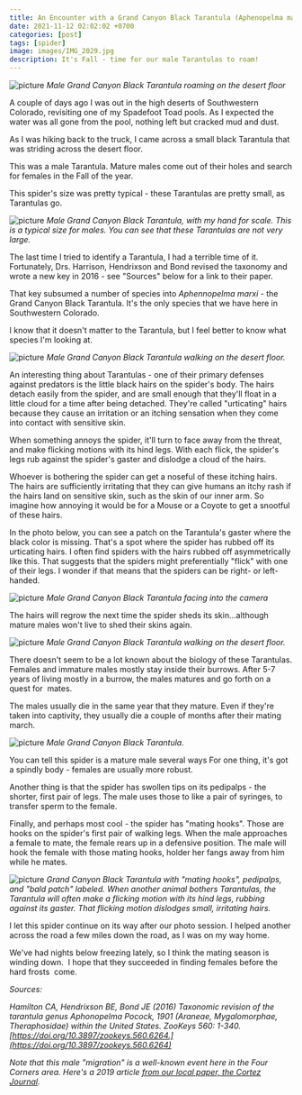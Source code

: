 ```yaml
---
title: An Encounter with a Grand Canyon Black Tarantula (Aphenopelma marxi) in Southwestern Colorado
date: 2021-11-12 02:02:02 +0700
categories: [post]
tags: [spider]
image: images/IMG_2029.jpg
description: It's Fall - time for our male Tarantulas to roam!
---
```


![picture](images/IMG_2029-1024x665.jpg)
*Male Grand Canyon Black Tarantula roaming on the desert floor*

A couple of days ago I was out in the high deserts of Southwestern Colorado, revisiting one of my Spadefoot Toad pools. As I expected the water was all gone from the pool, nothing left but cracked mud and dust.

As I was hiking back to the truck, I came across a small black Tarantula that was striding across the desert floor.

This was a male Tarantula. Mature males come out of their holes and search for females in the Fall of the year.

This spider's size was pretty typical - these Tarantulas are pretty small, as Tarantulas go.

![picture](images/IMG_2007-1024x670.jpg)
*Male Grand Canyon Black Tarantula, with my hand for scale. This is a typical size for males. You can see that these Tarantulas are not very large.*

The last time I tried to identify a Tarantula, I had a terrible time of it. Fortunately, Drs. Harrison, Hendrixson and Bond revised the taxonomy and wrote a new key in 2016 - see "Sources" below for a link to their paper.

That key subsumed a number of species into _Aphennopelma marxi_ - the Grand Canyon Black Tarantula. It's the only species that we have here in Southwestern Colorado.

I know that it doesn't matter to the Tarantula, but I feel better to know what species I'm looking at.

![picture](images/IMG_1997-965x1024.jpg)
*Male Grand Canyon Black Tarantula walking on the desert floor.*

An interesting thing about Tarantulas - one of their primary defenses against predators is the little black hairs on the spider's body. The hairs detach easily from the spider, and are small enough that they'll float in a little cloud for a time after being detached. They're called "urticating" hairs because they cause an irritation or an itching sensation when they come into contact with sensitive skin.

When something annoys the spider, it'll turn to face away from the threat, and make flicking motions with its hind legs. With each flick, the spider's legs rub against the spider's gaster and dislodge a cloud of the hairs.

Whoever is bothering the spider can get a noseful of these itching hairs. The hairs are sufficiently irritating that they can give humans an itchy rash if the hairs land on sensitive skin, such as the skin of our inner arm. So imagine how annoying it would be for a Mouse or a Coyote to get a snootful of these hairs.

In the photo below, you can see a patch on the Tarantula's gaster where the black color is missing. That's a spot where the spider has rubbed off its urticating hairs. I often find spiders with the hairs rubbed off asymmetrically like this. That suggests that the spiders might preferentially "flick" with one of their legs. I wonder if that means that the spiders can be right- or left-handed.

![picture](images/IMG_2018-1024x1009.jpg)
*Male Grand Canyon Black Tarantula facing into the camera*

The hairs will regrow the next time the spider sheds its skin...although mature males won't live to shed their skins again.

![picture](images/IMG_1997-965x1024.jpg)
*Male Grand Canyon Black Tarantula walking on the desert floor.*

There doesn't seem to be a lot known about the biology of these Tarantulas. Females and immature males mostly stay inside their burrows. After 5-7 years of living mostly in a burrow, the males matures and go forth on a quest for  mates.

The males usually die in the same year that they mature. Even if they're taken into captivity, they usually die a couple of months after their mating march.

![picture](images/IMG_1994-1024x785.jpg)
*Male Grand Canyon Black Tarantula.*

You can tell this spider is a mature male several ways For one thing, it's got a spindly body - females are usually more robust.

Another thing is that the spider has swollen tips on its pedipalps - the shorter, first pair of legs. The male uses those to like a pair of syringes, to transfer sperm to the female.

Finally, and perhaps most cool - the spider has "mating hooks". Those are hooks on the spider's first pair of walking legs. When the male approaches a female to mate, the female rears up in a defensive position. The male will hook the female with those mating hooks, holder her fangs away from him while he mates.

![picture](images/spider-arrows-1024x785.jpg)
*Grand Canyon Black Tarantula with "mating hooks", pedipalps, and "bald patch" labeled. When another animal bothers Tarantulas, the Tarantula will often make a flicking motion with its hind legs, rubbing against its gaster. That flicking motion dislodges small, irritating hairs.*

I let this spider continue on its way after our photo session. I helped another across the road a few miles down the road, as I was on my way home.

We've had nights below freezing lately, so I think the mating season is winding down.  I hope that they succeeded in finding females before the hard frosts  come.

_Sources:_

_Hamilton CA, Hendrixson BE, Bond JE (2016) Taxonomic revision of the tarantula genus Aphonopelma Pocock, 1901 (Araneae, Mygalomorphae, Theraphosidae) within the United States. ZooKeys 560: 1-340. [https://doi.org/10.3897/zookeys.560.6264.](https://doi.org/10.3897/zookeys.560.6264)_

_Note that this male "migration" is a well-known event here in the Four Corners area. Here's a 2019 article [from our local paper, the Cortez Journal](https://www.the-journal.com/articles/no-invasion-tarantulas-just-coming-out-to-mate/)._